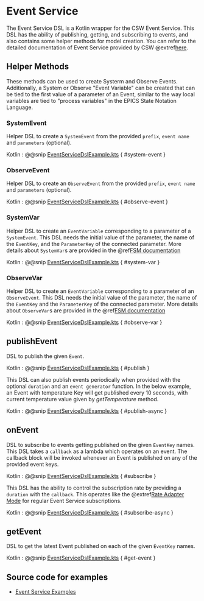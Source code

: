 
# Event Service

The Event Service DSL is a Kotlin wrapper for the CSW Event Service. This DSL has the ability of publishing, getting, and subscribing to events,
and also contains some helper methods for model creation.
You can refer to the detailed documentation of Event Service provided by CSW @extref[here](csw:services/event).

## Helper Methods

These methods can be used to create Systerm and Observe Events.  Additionally, a System or Observe "Event Variable" can be created
that can be tied to the first value of a parameter of an Event, similar to the way local variables are tied to "process variables" in the EPICS State Notation
Language.

### SystemEvent

Helper DSL to create a `SystemEvent` from the provided `prefix`, `event name` and `parameters` (optional).

Kotlin
:   @@snip [EventServiceDslExample.kts](../../../../../../../examples/src/main/kotlin/esw/ocs/scripts/examples/paradox/EventServiceDslExample.kts) { #system-event }

### ObserveEvent

Helper DSL to create an `ObserveEvent` from the provided `prefix`, `event name` and `parameters` (optional).

Kotlin
:   @@snip [EventServiceDslExample.kts](../../../../../../../examples/src/main/kotlin/esw/ocs/scripts/examples/paradox/EventServiceDslExample.kts) { #observe-event }

### SystemVar

Helper DSL to create an `EventVariable` corresponding to a parameter of a `SystemEvent`. This DSL needs the initial 
value of the parameter, the name of the `EventKey`, and the `ParameterKey` of the connected parameter.
 More details about `SystemVar`s are provided in the @ref[FSM documentation](../constructs/fsm.md#reactive-fsm)

Kotlin
:   @@snip [EventServiceDslExample.kts](../../../../../../../examples/src/main/kotlin/esw/ocs/scripts/examples/paradox/EventServiceDslExample.kts) { #system-var }

### ObserveVar

Helper DSL to create an `EventVariable` corresponding to a parameter of an `ObserveEvent`. This DSL needs the initial 
value of the parameter, the name of the `EventKey` and the `ParameterKey` of the connected parameter.
More details about `ObserveVar`s are provided in the @ref[FSM documentation](../constructs/fsm.md#reactive-fsm)

Kotlin
:   @@snip [EventServiceDslExample.kts](../../../../../../../examples/src/main/kotlin/esw/ocs/scripts/examples/paradox/EventServiceDslExample.kts) { #observe-var }

## publishEvent

DSL to publish the given `Event`.

Kotlin
:   @@snip [EventServiceDslExample.kts](../../../../../../../examples/src/main/kotlin/esw/ocs/scripts/examples/paradox/EventServiceDslExample.kts) { #publish } 

This DSL can also publish events periodically when provided with the optional `duration` and an `event generator` function. 
In the below example, an Event with temperature Key will get published every 10 seconds, with current temperature value given by *getTemperature* method.

Kotlin
:   @@snip [EventServiceDslExample.kts](../../../../../../../examples/src/main/kotlin/esw/ocs/scripts/examples/paradox/EventServiceDslExample.kts) { #publish-async }

## onEvent

DSL to subscribe to events getting published on the given `EventKey` names. This DSL takes a `callback` as a lambda which 
operates on an event.  The callback block will be invoked whenever an Event is published on any of the provided event keys.

Kotlin
:   @@snip [EventServiceDslExample.kts](../../../../../../../examples/src/main/kotlin/esw/ocs/scripts/examples/paradox/EventServiceDslExample.kts) { #subscribe }

This DSL has the ability to control the subscription rate by providing a `duration` with the `callback`.  This operates 
like the @extref[Rate Adapter Mode](csw:services/event#controlling-subscription-rate) for regular Event Service subscriptions.

Kotlin
:   @@snip [EventServiceDslExample.kts](../../../../../../../examples/src/main/kotlin/esw/ocs/scripts/examples/paradox/EventServiceDslExample.kts) { #subscribe-async }

## getEvent

DSL to get the latest Event published on each of the given `EventKey` names.

Kotlin
:   @@snip [EventServiceDslExample.kts](../../../../../../../examples/src/main/kotlin/esw/ocs/scripts/examples/paradox/EventServiceDslExample.kts) { #get-event }


## Source code for examples

* [Event Service Examples]($github.base_url$/examples/src/main/kotlin/esw/ocs/scripts/examples/paradox/EventServiceDslExample.kts)
